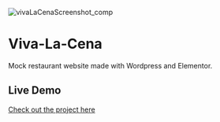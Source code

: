 ![vivaLaCenaScreenshot_comp](https://github.com/user-attachments/assets/005c9578-c270-47de-b9f0-308a8a05989f)
# Viva-La-Cena
Mock restaurant website made with Wordpress and Elementor.

## Live Demo
[Check out the project here](https://www.vivalacena.ca)
